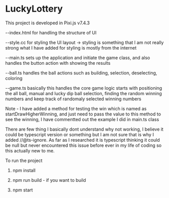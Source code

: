 # LuckyLottery

This project is developed in Pixi.js v7.4.3

--index.html for handling the structure of UI

--style.cc for styling the UI layout -> styling is something that I am not really strong what I have added for styling is mostly from the internet

--main.ts sets up the application and initiate the game class, and also handles the button action with showing the results

--ball.ts handles the ball actions such as building, selection, deselecting, coloring

--game.ts basically this handles the core game logic starts with positioning the all ball, manual and lucky dip ball selection, finding the random winning numbers and keep track of randomaly selected winning numbers

Note - I have added a method for testing the win which is named as startDrawHigherWinning, and just need to pass the value to this method to see the winning, I have commentted out the example I did in main.ts class

There are few thing I basically dont understand why not working, I believe it could be typescript version or something but I am not sure that is why I added //@ts-ignore. As far as I researched it is typescript thinking it could be null but never
encountered this issue before ever in my life of coding so this actually new to me.

To run the project

1) npm install

2) npm run build - if you want to build

3) npm start
